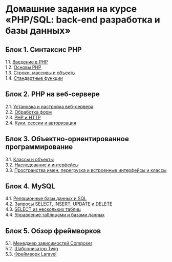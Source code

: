 # Домашние задания на курсе «PHP/SQL: back-end разработка и базы данных»
## Блок 1. Синтаксис PHP
1.1. [Введение в PHP](intro/)  
1.2. [Основы PHP](base/)  
1.3. [Строки, массивы и объекты](type/)  
1.4. [Стандартные функции](func/)  
## Блок 2. PHP на веб-сервере
2.1. [Установка и настройка веб-сервера](server/)  
2.2. [Обработка форм](forms/)  
2.3. [PHP и HTTP](http/)  
2.4. [Куки, сессии и авторизация](session/)  
## Блок 3. Объектно-ориентированное программирование
3.1. [Классы и объекты](class/)  
3.2. [Наследование и интерфейсы](interface/)  
3.3. [Пространства имен, перегрузка и встроенные интерфейсы и классы](namespace/)  
## Блок 4. MySQL
4.1. [Реляционные базы данных и SQL](sql/)  
4.2. [Запросы SELECT, INSERT, UPDATE и DELETE](query/)  
4.3. [SELECT из нескольких таблиц](join/)  
4.4. [Управление таблицами и базами данных](manage/)  
## Блок 5. Обзор фреймворков
5.1. [Менеджер зависимостей Composer](composer/)  
5.2. [Шаблонизатор Twig](twig/)  
5.3. [Фреймворк Laravel](laravel/)  